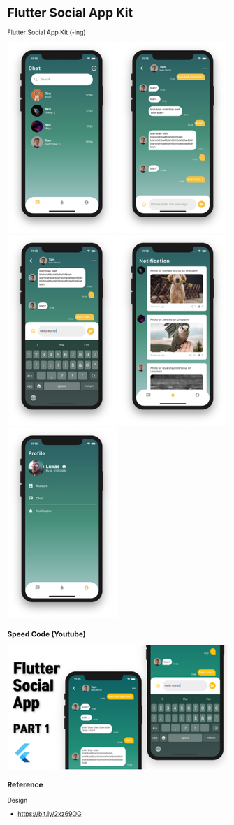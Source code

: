 # Flutter Social App Kit
Flutter Social App Kit (-ing)

<img src="./readme/1.png" width="250"/> <img src="./readme/2.png" width="250"/> <img src="./readme/3.png" width="250"/> 
<img src="./readme/4.png" width="250"/> <img src="./readme/5.png" width="250"/> 



### Speed Code (Youtube)
[![Flutter Social App Kit](./readme/youtube.png)](https://youtu.be/RcenhheM3C0)


### Reference

Design
* https://bit.ly/2xz69OG
